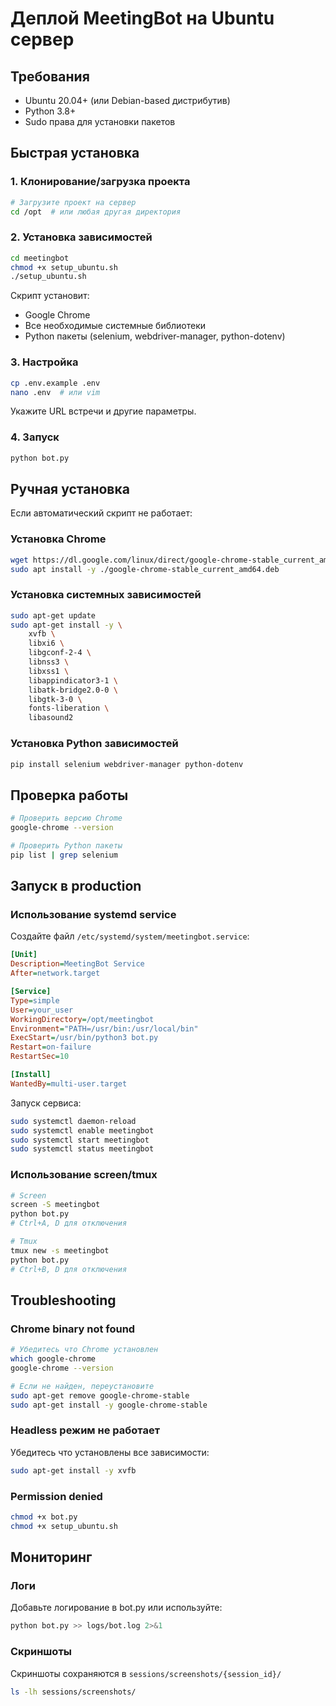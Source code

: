# Деплой MeetingBot на Ubuntu сервер

## Требования

- Ubuntu 20.04+ (или Debian-based дистрибутив)
- Python 3.8+
- Sudo права для установки пакетов

## Быстрая установка

### 1. Клонирование/загрузка проекта

```bash
# Загрузите проект на сервер
cd /opt  # или любая другая директория
```

### 2. Установка зависимостей

```bash
cd meetingbot
chmod +x setup_ubuntu.sh
./setup_ubuntu.sh
```

Скрипт установит:
- Google Chrome
- Все необходимые системные библиотеки
- Python пакеты (selenium, webdriver-manager, python-dotenv)

### 3. Настройка

```bash
cp .env.example .env
nano .env  # или vim
```

Укажите URL встречи и другие параметры.

### 4. Запуск

```bash
python bot.py
```

## Ручная установка

Если автоматический скрипт не работает:

### Установка Chrome

```bash
wget https://dl.google.com/linux/direct/google-chrome-stable_current_amd64.deb
sudo apt install -y ./google-chrome-stable_current_amd64.deb
```

### Установка системных зависимостей

```bash
sudo apt-get update
sudo apt-get install -y \
    xvfb \
    libxi6 \
    libgconf-2-4 \
    libnss3 \
    libxss1 \
    libappindicator3-1 \
    libatk-bridge2.0-0 \
    libgtk-3-0 \
    fonts-liberation \
    libasound2
```

### Установка Python зависимостей

```bash
pip install selenium webdriver-manager python-dotenv
```

## Проверка работы

```bash
# Проверить версию Chrome
google-chrome --version

# Проверить Python пакеты
pip list | grep selenium
```

## Запуск в production

### Использование systemd service

Создайте файл `/etc/systemd/system/meetingbot.service`:

```ini
[Unit]
Description=MeetingBot Service
After=network.target

[Service]
Type=simple
User=your_user
WorkingDirectory=/opt/meetingbot
Environment="PATH=/usr/bin:/usr/local/bin"
ExecStart=/usr/bin/python3 bot.py
Restart=on-failure
RestartSec=10

[Install]
WantedBy=multi-user.target
```

Запуск сервиса:

```bash
sudo systemctl daemon-reload
sudo systemctl enable meetingbot
sudo systemctl start meetingbot
sudo systemctl status meetingbot
```

### Использование screen/tmux

```bash
# Screen
screen -S meetingbot
python bot.py
# Ctrl+A, D для отключения

# Tmux
tmux new -s meetingbot
python bot.py
# Ctrl+B, D для отключения
```

## Troubleshooting

### Chrome binary not found

```bash
# Убедитесь что Chrome установлен
which google-chrome
google-chrome --version

# Если не найден, переустановите
sudo apt-get remove google-chrome-stable
sudo apt-get install -y google-chrome-stable
```

### Headless режим не работает

Убедитесь что установлены все зависимости:

```bash
sudo apt-get install -y xvfb
```

### Permission denied

```bash
chmod +x bot.py
chmod +x setup_ubuntu.sh
```

## Мониторинг

### Логи

Добавьте логирование в bot.py или используйте:

```bash
python bot.py >> logs/bot.log 2>&1
```

### Скриншоты

Скриншоты сохраняются в `sessions/screenshots/{session_id}/`

```bash
ls -lh sessions/screenshots/
```
